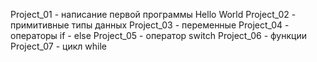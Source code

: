 Project_01 - написание первой программы Hello World
Project_02 - примитивные типы данных
Project_03 - переменные
Project_04 - операторы if - else
Project_05 - оператор switch
Project_06 - функции
Project_07 - цикл while
